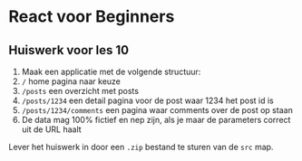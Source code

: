 # React voor Beginners
## Huiswerk voor les 10

1. Maak een applicatie met de volgende structuur:
2. `/` home pagina naar keuze
3. `/posts` een overzicht met posts
4. `/posts/1234` een detail pagina voor de post waar 1234 het post id is
5. `/posts/1234/comments` een pagina waar comments over de post op staan
6. De data mag 100% fictief en nep zijn, als je maar de parameters correct uit de URL haalt

Lever het huiswerk in door een `.zip` bestand te sturen van de `src` map.
